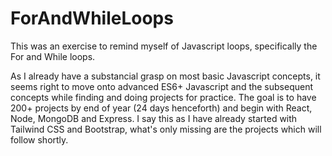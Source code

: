 # ForAndWhileLoops

This was an exercise to remind myself of Javascript loops, specifically the For and While loops.

As I already have a substancial grasp on most basic Javascript concepts, it seems right to move onto advanced ES6+ Javascript and the subsequent concepts while finding and doing projects for practice. The goal is to have 200+ projects by end of year (24 days henceforth) and begin with React, Node, MongoDB and Express. I say this as I have already started with Tailwind CSS and Bootstrap, what's only missing are the projects which will follow shortly.
